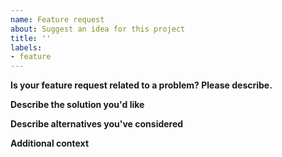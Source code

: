 ```yaml
---
name: Feature request
about: Suggest an idea for this project
title: ''
labels:
- feature
---
```


**Is your feature request related to a problem? Please describe.**
<!-- 如果你想要的特性与一个问题相关，简要地说明问题是什么。 -->

**Describe the solution you'd like**
<!-- 你希望使用什么样的方法（比如增加什么功能）解决上面描述的问题。 -->

**Describe alternatives you've considered**
<!-- 除了上面给出的方法以外，你还考虑过哪些其他的实现方式？ -->

**Additional context**
<!-- 其他想要补充的信息。 -->
